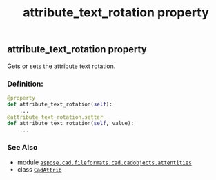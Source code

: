 ﻿---
title: attribute_text_rotation property
second_title: Aspose.CAD for Python via .NET API References
description: 
type: docs
weight: 140
url: /python-net/aspose.cad.fileformats.cad.cadobjects.attentities/cadattrib/attribute_text_rotation/
is_root: false
---

## attribute_text_rotation property


Gets or sets the attribute text rotation.
### Definition:
```python
@property
def attribute_text_rotation(self):
    ...
@attribute_text_rotation.setter
def attribute_text_rotation(self, value):
    ...
```

### See Also
* module [`aspose.cad.fileformats.cad.cadobjects.attentities`](../../)
* class [`CadAttrib`](/cad/python-net/aspose.cad.fileformats.cad.cadobjects.attentities/cadattrib)

